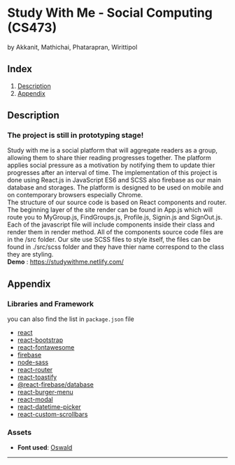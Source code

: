 # **Study With Me** - Social Computing (CS473)
by Akkanit, Mathichai, Phatarapran, Wirittipol


## **Index**
1. [Description](#description)
5. [Appendix](#Appendix)

## **Description**
### The project is still in prototyping stage!
Study with me is a social platform that will aggregate readers as a group, allowing them to share thier reading progresses together. The platform applies social pressure as a motivation by notifying them to update thier progresses after an interval of time. The implementation of this project is done using React.js in JavaScript ES6 and SCSS also firebase as our main database and storages. The platform is designed to be used on mobile and on contemporary browsers especially Chrome.  
The structure of our source code is based on React components and router. The beginning layer of the site render can be found in App.js which will route you to MyGroup.js, FindGroups.js, Profile.js, Signin.js and SignOut.js. Each of the javascript file will include components inside their class and render them in render method. All of the components source code files are in the /src folder. Our site use SCSS files to style itself, the files can be found in ./src/scss folder and they have thier name correspond to the class they are styling.  
**Demo** : https://studywithme.netlify.com/

## **Appendix**

### Libraries and Framework
you can also find the list in `package.json` file
- [react](https://reactjs.org)
- [react-bootstrap](https://react-bootstrap.netlify.com)
- [react-fontawesome](https://fontawesome.com)
- [firebase](https://firebase.google.com/?gclid=Cj0KCQiAxNnfBRDwARIsAJlH29DkGiYpDh3s0DOPre_sJG9q66-aNFBNOoSL3MEp3OAXBUAlu4ejy_YaAly4EALw_wcB)
- [node-sass](https://github.com/sass/node-sass)
- [react-router](https://reacttraining.com/react-router/core/guides/philosophy)
- [react-toastify](https://fkhadra.github.io/react-toastify)
- [@react-firebase/database](https://react-firebase-js.com)
- [react-burger-menu](https://github.com/negomi/react-burger-menu)
- [react-modal](https://github.com/reactjs/react-modal)
- [react-datetime-picker](https://www.npmjs.com/package/react-datetime-picker)
- [react-custom-scrollbars](https://github.com/malte-wessel/react-custom-scrollbars)

### Assets
- **Font used**: [Oswald](https://fonts.google.com/specimen/Oswald)

---

